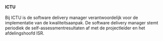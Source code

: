 #### ICTU

Bij ICTU is de software delivery manager verantwoordelijk voor de implementatie van de kwaliteitsaanpak. De software delivery manager stemt periodiek de self-assessmentresultaten af met de projectleider en het afdelingshoofd ISR.
